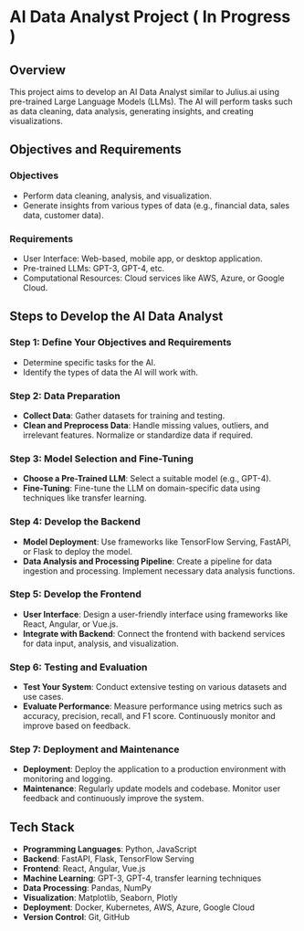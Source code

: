 # AI Data Analyst Project ( In Progress )

## Overview

This project aims to develop an AI Data Analyst similar to Julius.ai using pre-trained Large Language Models (LLMs). The AI will perform tasks such as data cleaning, data analysis, generating insights, and creating visualizations.

## Objectives and Requirements

### Objectives
- Perform data cleaning, analysis, and visualization.
- Generate insights from various types of data (e.g., financial data, sales data, customer data).

### Requirements
- User Interface: Web-based, mobile app, or desktop application.
- Pre-trained LLMs: GPT-3, GPT-4, etc.
- Computational Resources: Cloud services like AWS, Azure, or Google Cloud.

## Steps to Develop the AI Data Analyst

### Step 1: Define Your Objectives and Requirements
- Determine specific tasks for the AI.
- Identify the types of data the AI will work with.

### Step 2: Data Preparation
- **Collect Data**: Gather datasets for training and testing.
- **Clean and Preprocess Data**: Handle missing values, outliers, and irrelevant features. Normalize or standardize data if required.

### Step 3: Model Selection and Fine-Tuning
- **Choose a Pre-Trained LLM**: Select a suitable model (e.g., GPT-4).
- **Fine-Tuning**: Fine-tune the LLM on domain-specific data using techniques like transfer learning.

### Step 4: Develop the Backend
- **Model Deployment**: Use frameworks like TensorFlow Serving, FastAPI, or Flask to deploy the model.
- **Data Analysis and Processing Pipeline**: Create a pipeline for data ingestion and processing. Implement necessary data analysis functions.

### Step 5: Develop the Frontend
- **User Interface**: Design a user-friendly interface using frameworks like React, Angular, or Vue.js.
- **Integrate with Backend**: Connect the frontend with backend services for data input, analysis, and visualization.

### Step 6: Testing and Evaluation
- **Test Your System**: Conduct extensive testing on various datasets and use cases.
- **Evaluate Performance**: Measure performance using metrics such as accuracy, precision, recall, and F1 score. Continuously monitor and improve based on feedback.

### Step 7: Deployment and Maintenance
- **Deployment**: Deploy the application to a production environment with monitoring and logging.
- **Maintenance**: Regularly update models and codebase. Monitor user feedback and continuously improve the system.

## Tech Stack

- **Programming Languages**: Python, JavaScript
- **Backend**: FastAPI, Flask, TensorFlow Serving
- **Frontend**: React, Angular, Vue.js
- **Machine Learning**: GPT-3, GPT-4, transfer learning techniques
- **Data Processing**: Pandas, NumPy
- **Visualization**: Matplotlib, Seaborn, Plotly
- **Deployment**: Docker, Kubernetes, AWS, Azure, Google Cloud
- **Version Control**: Git, GitHub
